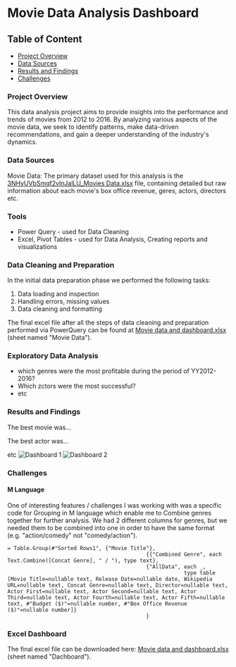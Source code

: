 # Movie Data Analysis Dashboard

## Table of Content
 - [Project Overview](#project-overview)
 - [Data Sources](#data-sources)
 - [Results and Findings](#results-and-findings)
 - [Challenges](#challenges)

### Project Overview
This data analysis project aims to provide insights into the performance and trends of movies from 2012 to 2016. 
By analyzing various aspects of the movie data, we seek to identify patterns, make data-driven recommendations, and gain a deeper understanding of the industry's dynamics. 

### Data Sources
Movie Data: The primary dataset used for this analysis is the [3NHyUVbSmqf2vlnJalLU_Movies Data.xlsx](https://github.com/user-attachments/files/16449093/3NHyUVbSmqf2vlnJalLU_Movies.Data.xlsx) file, containing detailed but raw information about each movie's box office revenue, geres, actors, directors etc.

### Tools
 - Power Query - used for Data Cleaning 
 - Excel, Pivot Tables - used for Data Analysis, Creating reports and visualizations

### Data Cleaning and Preparation
In the initial data preparation phase we performed the following tasks:
1. Data loading and inspection
2. Handling errors, missing values
3. Data cleaning and formatting

The final excel file after all the steps of data cleaning and preparation performed via PowerQuery can be found at [Movie data and dashboard.xlsx](https://github.com/user-attachments/files/16449140/Movie.data.and.dashboard.xlsx) (sheet named "Movie Data").

 ### Exploratory Data Analysis
  - which genres were the most profitable during the period of YY2012-2016?
  - Which zctors were the most successful?
  - etc

### Results and Findings
The best movie was...

The best actor was...

etc
![Dashboard 1](https://github.com/user-attachments/assets/23a5b151-75f0-4787-b481-9443d6fd92d0)
![Dashboard 2](https://github.com/user-attachments/assets/ce88e07d-fa97-4a76-908c-9375e7a4e645)
### Challenges
#### M Language 
One of interesting features / challenges I was working with was a specific code for Grouping in M language which enable me to Combine genres together for further analysis.
We had 2 different columns for genres, but we needed them to be combined into one in order to have the same format (e.g. "action/comedy" not "comedy/action").
```
= Table.Group(#"Sorted Rows1", {"Movie Title"}, 
                                            {{"Combined Genre", each Text.Combine([Concat Genre], " / "), type text},
                                            {"AllData", each _, 
                                                        type table [Movie Title=nullable text, Release Date=nullable date, Wikipedia URL=nullable text, Concat Genre=nullable text, Director=nullable text, Actor First=nullable text, Actor Second=nullable text, Actor Third=nullable text, Actor Fourth=nullable text, Actor Fifth=nullable text, #"Budget ($)"=nullable number, #"Box Office Revenue ($)"=nullable number]}
                                            }
```
### Excel Dashboard
The final excel file can be downloaded here: [Movie data and dashboard.xlsx](https://github.com/user-attachments/files/16449166/Movie.data.and.dashboard.xlsx) (sheet named "Dachboard").
